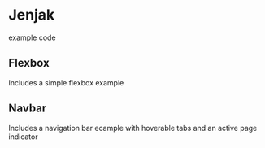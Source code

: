 # Jenjak
example code

## Flexbox
Includes a simple flexbox example

## Navbar
Includes a navigation bar ecample with hoverable tabs and an active page indicator
